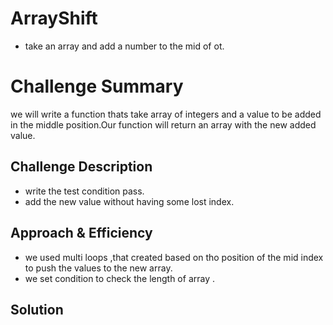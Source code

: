 # ArrayShift
- take an array and add a number to the mid of ot.

# Challenge Summary
we will write a function thats take  array of integers
and a value to be added in the middle position.Our function will return an array with the new added value. 
## Challenge Description
- write the test condition pass.
- add the new value without having some lost index.
## Approach & Efficiency
- we used multi loops ,that created based on tho position of the mid index to push the values to the new array.
- we set condition to check the length of array .
## Solution
